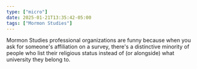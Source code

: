 ```yaml
---
type: ["micro"]
date: 2025-01-21T13:35:42-05:00
tags: ["Mormon Studies"]
---
```

Mormon Studies professional organizations are funny because when you ask for someone's affiliation on a survey, there's a distinctive minority of people who list their religious status instead of (or alongside) what university they belong to.
